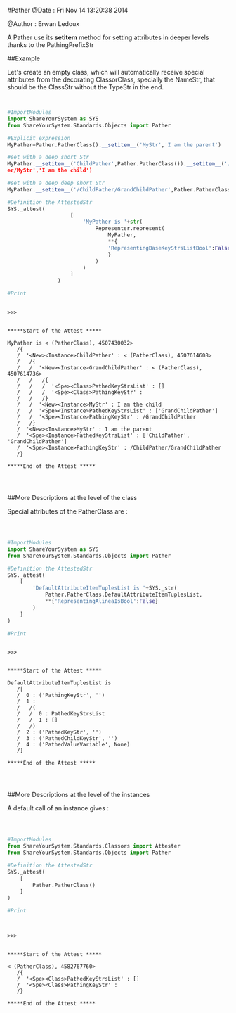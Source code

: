 
#Pather
 @Date : Fri Nov 14 13:20:38 2014

@Author : Erwan Ledoux



A Pather use its __setitem__ method for setting attributes in deeper levels
thanks to the PathingPrefixStr





<!---
FrozenIsBool True
-->

##Example

Let's create an empty class, which will automatically receive
special attributes from the decorating ClassorClass,
specially the NameStr, that should be the ClassStr
without the TypeStr in the end.

```python


#ImportModules
import ShareYourSystem as SYS
from ShareYourSystem.Standards.Objects import Pather

#Explicit expression
MyPather=Pather.PatherClass().__setitem__('MyStr','I am the parent')

#set with a deep short Str
MyPather.__setitem__('ChildPather',Pather.PatherClass()).__setitem__('/ChildPath
er/MyStr','I am the child')

#set with a deep deep short Str
MyPather.__setitem__('/ChildPather/GrandChildPather',Pather.PatherClass())

#Definition the AttestedStr
SYS._attest(
                    [
                        'MyPather is '+str(
                            Representer.represent(
                                MyPather,
                                **{
                                'RepresentingBaseKeyStrsListBool':False
                                }
                            )
                        )
                    ]
                )

#Print



```


```console
>>>


*****Start of the Attest *****

MyPather is < (PatherClass), 4507430032>
   /{
   /  '<New><Instance>ChildPather' : < (PatherClass), 4507614608>
   /   /{
   /   /  '<New><Instance>GrandChildPather' : < (PatherClass), 4507614736>
   /   /   /{
   /   /   /  '<Spe><Class>PathedKeyStrsList' : []
   /   /   /  '<Spe><Class>PathingKeyStr' :
   /   /   /}
   /   /  '<New><Instance>MyStr' : I am the child
   /   /  '<Spe><Instance>PathedKeyStrsList' : ['GrandChildPather']
   /   /  '<Spe><Instance>PathingKeyStr' : /GrandChildPather
   /   /}
   /  '<New><Instance>MyStr' : I am the parent
   /  '<Spe><Instance>PathedKeyStrsList' : ['ChildPather',
'GrandChildPather']
   /  '<Spe><Instance>PathingKeyStr' : /ChildPather/GrandChildPather
   /}

*****End of the Attest *****




```



<!--
FrozenIsBool False
-->

##More Descriptions at the level of the class

Special attributes of the PatherClass are :


```python



#ImportModules
import ShareYourSystem as SYS
from ShareYourSystem.Standards.Objects import Pather

#Definition the AttestedStr
SYS._attest(
    [
        'DefaultAttributeItemTuplesList is '+SYS._str(
            Pather.PatherClass.DefaultAttributeItemTuplesList,
            **{'RepresentingAlineaIsBool':False}
        )
    ]
)

#Print



```


```console
>>>


*****Start of the Attest *****

DefaultAttributeItemTuplesList is
   /[
   /  0 : ('PathingKeyStr', '')
   /  1 :
   /   /(
   /   /  0 : PathedKeyStrsList
   /   /  1 : []
   /   /)
   /  2 : ('PathedKeyStr', '')
   /  3 : ('PathedChildKeyStr', '')
   /  4 : ('PathedValueVariable', None)
   /]

*****End of the Attest *****




```



<!--
FrozenIsBool False
-->

##More Descriptions at the level of the instances

A default call of an instance gives :


```python



#ImportModules
from ShareYourSystem.Standards.Classors import Attester
from ShareYourSystem.Standards.Objects import Pather

#Definition the AttestedStr
SYS._attest(
    [
        Pather.PatherClass()
    ]
)

#Print




```


```console
>>>


*****Start of the Attest *****

< (PatherClass), 4582767760>
   /{
   /  '<Spe><Class>PathedKeyStrsList' : []
   /  '<Spe><Class>PathingKeyStr' :
   /}

*****End of the Attest *****




```

